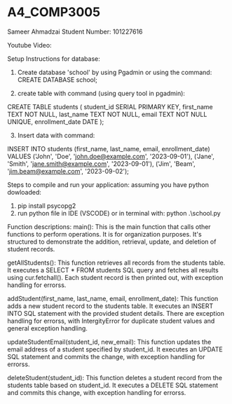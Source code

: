 # A4_COMP3005
Sameer Ahmadzai
Student Number: 101227616

Youtube Video:


Setup Instructions for database:
1. Create database 'school' by using Pgadmin or using the command:
CREATE DATABASE school;

2. create table with command (using query tool in pgadmin):

CREATE TABLE students (
    student_id SERIAL PRIMARY KEY,
    first_name TEXT NOT NULL,
    last_name TEXT NOT NULL,
    email TEXT NOT NULL UNIQUE,
    enrollment_date DATE
);

3. Insert data with command:

INSERT INTO students (first_name, last_name, email, enrollment_date) VALUES
('John', 'Doe', 'john.doe@example.com', '2023-09-01'),
('Jane', 'Smith', 'jane.smith@example.com', '2023-09-01'),
('Jim', 'Beam', 'jim.beam@example.com', '2023-09-02');


Steps to compile and run your application:
assuming you have python dowloaded:
1. pip install psycopg2
2. run python file in IDE (VSCODE) or in terminal with:
python .\school.py

Function descriptions:
main(): This is the main function that calls other functions to perform operations. It is for organization purposes.
It's structured to demonstrate the addition, retrieval, update, and deletion of student records.

getAllStudents(): This function retrieves all records from the students table. It executes a SELECT * FROM students SQL query 
and fetches all results using cur.fetchall(). Each student record is then printed out, with exception handling for errorss.

addStudent(first_name, last_name, email, enrollment_date): This function adds a new student record to the students table. 
It executes an INSERT INTO SQL statement with the provided student details. There are exception handling for errorss, 
with IntergityError for duplicate student values and general exception handling. 

updateStudentEmail(student_id, new_email): This function updates the email address of a student specified by student_id. 
It executes an UPDATE SQL statement and commits the change, with exception handling for errorss.

deleteStudent(student_id): This function deletes a student record from the students table based on student_id. 
It executes a DELETE SQL statement and commits this change, with exception handling for errorss.
